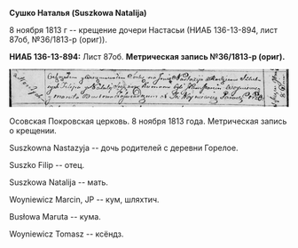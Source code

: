**Сушко Наталья (Suszkowa Natalija)**

8 ноября 1813 г -- крещение дочери Настасьи (НИАБ 136-13-894, лист 87об,
№36/1813-р (ориг)).

**НИАБ 136-13-894:** Лист 87об. **Метрическая запись №36/1813-р
(ориг).**

![](./media/f2967bc0d1372452752a743a94a05e98c90e75ad.png)

Осовская Покровская церковь. 8 ноября 1813 года. Метрическая запись о
крещении.

Suszkowna Nastazyja -- дочь родителей с деревни Горелое.

Suszko Filip -- отец.

Suszkowa Natalija -- мать.

Woyniewicz Marcin, JP -- кум, шляхтич.

Busłowa Maruta -- кума.

Woyniewicz Tomasz -- ксёндз.
